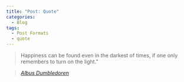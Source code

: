 ```yaml
---
title: "Post: Quote"
categories:
  - Blog
tags:
  - Post Formats
  - quote
---
```


> Happiness can be found even in the darkest of times, if one only remembers to turn on the light." 
  
> <cite><a href="https://www.goodreads.com/quotes/1266091-happiness-can-be-found-even-in-the-darkest-of-times">Albus Dumbledoren</a></cite>
